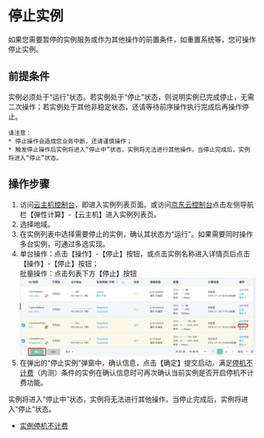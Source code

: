 # 停止实例

如果您需要暂停的实例服务或作为其他操作的前置条件，如重置系统等，您可操作停止实例。

## 前提条件

实例必须处于“运行”状态。若实例处于“停止”状态，则说明实例已完成停止，无需二次操作；若实例处于其他非稳定状态，还请等待前序操作执行完成后再操作停止。
	
	请注意：
	* 停止操作会造成您业务中断，还请谨慎操作；
	* 触发停止操作后实例将进入“停止中”状态，实例将无法进行其他操作。当停止完成后，实例将进入“停止”状态。


## 操作步骤
1. 访问[云主机控制台](https://cns-console.jdcloud.com/host/compute/list)，即进入实例列表页面。或访问[京东云控制台](https://console.jdcloud.com)点击左侧导航栏【弹性计算】-【云主机】进入实例列表页。
2. 选择地域。
3. 在实例列表中选择需要停止的实例，确认其状态为“运行”。如果需要同时操作多台实例，可通过多选实现。
4. 单台操作：点击【操作】-【停止】按钮，或点击实例名称进入详情页后点击【操作】-【停止】按钮；
<br>批量操作：点击列表下方【停止】按钮
![](../../../../../image/vm/stopinstance.png)
5. 在弹出的“停止实例”弹窗中，确认信息，点击【确定】提交启动。满足[停机不计费](uncharged_for_stopped_vm.md)（内测）条件的实例在确认信息时可再次确认当前实例是否开启停机不计费功能。


实例将进入“停止中”状态，实例将无法进行其他操作。当停止完成后，实例将进入“停止”状态。


* [实例停机不计费](uncharged_for_stopped_vm.md)

